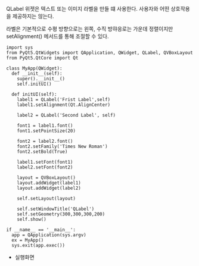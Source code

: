 QLabel 위젯은 텍스트 또는 이미지 라벨을 만들 떄 사용한다. 사용자와 어떤 상호작용을 제공하지는 않는다.

라벨은 기본적으로 수평 방향으로는 왼쪽, 수직 방햐응로는 가운데 정렬이지만 setAlignment() 메서드를 통해 조절할 수 있다.

```
import sys
from PyQt5.QtWidgets import QApplication, QWidget, QLabel, QVBoxLayout
from PyQt5.QtCore import Qt

class MyApp(QWidget):
  def __init__(self):
    super().__init__()
    self.initUI()

  def initUI(self):
    label1 = QLabel('Frist Label',self)
    label1.setAlignment(Qt.AlignCenter)

    label2 = QLabel('Second Label', self)

    font1 = label1.font()
    font1.setPointSize(20)

    font2 = label2.font()
    font2.setFamily('Times New Roman')
    font2.setBold(True)

    label1.setFont(font1)
    label2.setFont(font2)

    layout = QVBoxLayout()
    layout.addWidget(label1)
    layout.addWidget(label2)

    self.setLayout(layout)

    self.setWindowTitle('QLabel')
    self.setGeometry(300,300,300,200)
    self.show()

if __name__ == '__main__':
  app = QApplication(sys.argv)
  ex = MyApp()
  sys.exit(app.exec())
```
* 실행화면
  <image source = https://github.com/kdahun/pyqt_relation/assets/101082485/af4787f2-0615-41b3-9c9c-31a73f40252d)/>
